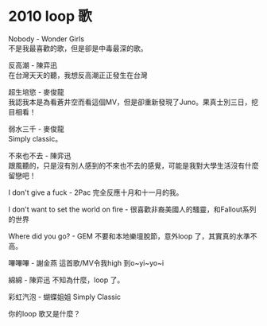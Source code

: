 # 2010 loop 歌

<p>
Nobody - Wonder Girls<br>
不是我最喜歡的歌，但是卻是中毒最深的歌。
</p>
<p>
反高潮 - 陳弈迅<br>
在台灣天天的聽，我想反高潮正正發生在台灣
</p>
<p>
超生培慾 - 麥俊龍<br>
我認我本是為看蒼井空而看這個MV，但是卻重新發現了Juno。果真士別三日，挖目相看！
</p>
<p>
弱水三千 - 麥俊龍<br>
Simply classic。
</p>
<p>
不來也不去 - 陳弈迅<br>
跟風聽的，只是沒有別人感到的不來也不去的感覺，可能是我對大學生活沒有什麼留戀吧！
</p>
<p>
I don't give a fuck - 2Pac
完全反應十月和十一月的我。
</p>
<p>
I don't want to set the world on fire - 
很喜歡非裔美國人的騷靈，和Fallout系列的世界
</p>
<p>
Where did you go? - GEM
不要和本地樂壇脫節，意外loop 了，其實真的水準不高。
</p>
<p>
嗶嗶嗶 - 謝金燕
這首歌/MV令我high 到o~yi~yo~i
</p>
<p>
綿綿 - 陳弈迅
不知為什麼，loop 了。
</p>
<p>
彩虹汽泡 - 蝴蝶姐姐
Simply Classic
</p>
<p>
你的loop 歌又是什麼？
</p>
